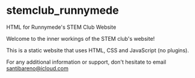 # stemclub_runnymede
HTML for Runnymede's STEM Club Website

Welcome to the inner workings of the STEM club's website!

This is a static website that uses HTML, CSS and JavaScript (no plugins).

For any additional information or support, don't hesitate to email santibareno@icloud.com
